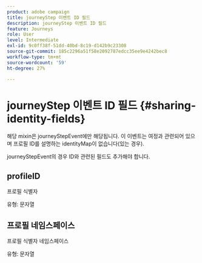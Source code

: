 ```yaml
---
product: adobe campaign
title: journeyStep 이벤트 ID 필드
description: journeyStep 이벤트 ID 필드
feature: Journeys
role: User
level: Intermediate
exl-id: 9c0ff38f-51dd-40bd-8c19-d142b9c23308
source-git-commit: 185c2296a51f58e2092787edcc35ee9e4242bec8
workflow-type: tm+mt
source-wordcount: '59'
ht-degree: 27%

---
```


# journeyStep 이벤트 ID 필드 {#sharing-identity-fields}

해당 mixin은 journeyStepEvent에만 해당됩니다. 이 이벤트는 여정과 관련되어 있으며 프로필 ID를 설명하는 identityMap이 없습니다(있는 경우).

journeyStepEvent의 경우 ID와 관련된 필드도 추가해야 합니다.

## profileID

프로필 식별자

유형: 문자열

## 프로필 네임스페이스

프로필 식별자 네임스페이스

유형: 문자열
